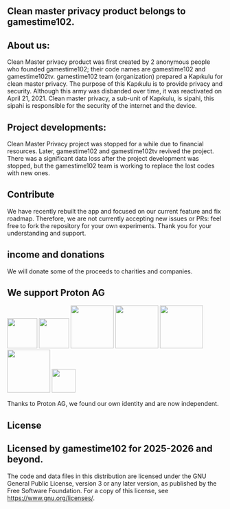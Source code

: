 Clean master privacy product belongs to gamestime102.
------------------------------------------------------------------------------------------------------
About us:
------------------------------------------------------------------------------------------------------
Clean Master privacy product was first created by 2 anonymous people who founded gamestime102; their code names are gamestime102 and gamestime102tv. gamestime102 team (organization) prepared a Kapıkulu for clean master privacy. The purpose of this Kapıkulu is to provide privacy and security.
Although this army was disbanded over time, it was reactivated on April 21, 2021. Clean master privacy, a sub-unit of Kapıkulu, is sipahi, this sipahi is responsible for the security of the internet and the device. 

Project developments:
----------------------------------------------------------------------------------------------------
Clean Master Privacy project was stopped for a while due to financial resources. Later, gamestime102 and gamestime102tv revived the project. There was a significant data loss after the project development was stopped, but the gamestime102 team is working to replace the lost codes with new ones.

Contribute
------------------------------------------------------------------------------------------------------
We have recently rebuilt the app and focused on our current feature and fix roadmap. Therefore, we are not currently accepting new issues or PRs: feel free to fork the repository for your own experiments. Thank you for your understanding and support.

income and donations
-------------------------------------------------------------------------------------------------------
We will donate some of the proceeds to charities and companies.

We support Proton AG
--------------------------------------------------------------------------------------------------------
<img src="https://github.com/user-attachments/assets/8472e1a0-5605-404e-b906-1e8b69275595" height="70">
<img src="https://github.com/user-attachments/assets/30ceabf7-8768-4fe9-989a-6389642e7084" height="70">
<img src="https://github.com/user-attachments/assets/89e1abd5-f0e4-4f39-a2aa-14b37e5ead2a" height="100">
<img src="https://github.com/user-attachments/assets/8256fb3c-dc15-40f2-bcce-44fd98f30adc" height="100">
<img src="https://github.com/user-attachments/assets/8243f98a-e306-40ef-82e8-cd9ff68b41ee" height="100">
<img src="https://github.com/user-attachments/assets/9b32e695-fc63-4e1d-9234-63cd77f1e93b" height="100">
<img src="https://github.com/user-attachments/assets/1a9acf85-cfd0-4627-99a9-579f2eaa3fe1" height="55">

Thanks to Proton AG, we found our own identity and are now independent.

License
--------------------------------------------------------------------------------------------------------
Licensed by gamestime102 for 2025-2026 and beyond.
--------------------------------------------------------------------------------------------------------

The code and data files in this distribution are licensed under the GNU General Public License, version 3 or any later version, as published by the Free Software Foundation. For a copy of this license, see https://www.gnu.org/licenses/.
